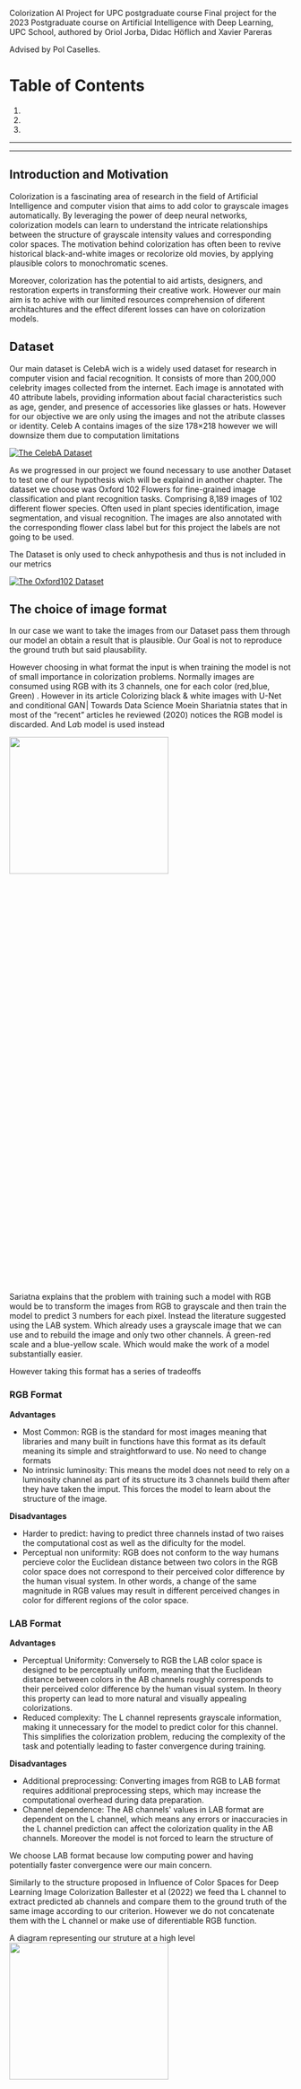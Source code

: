 Colorization AI Project for UPC postgraduate course 
Final project for the 2023 Postgraduate course on Artificial Intelligence with Deep Learning, UPC School, authored by Oriol Jorba, Didac Höflich and Xavier Pareras

Advised by Pol Caselles.

# Table of Contents

1. 
1. 
1. 

---
---
## Introduction and Motivation

Colorization is a fascinating area of research in the field of Artificial Intelligence and computer vision that aims to add color to grayscale images automatically. 
By leveraging the power of deep neural networks, colorization models can learn to understand the intricate relationships between the structure of grayscale intensity values and corresponding color spaces. 
The motivation behind colorization has often been to revive historical black-and-white images or recolorize old movies, by applying plausible colors to monochromatic scenes. 

Moreover, colorization has the potential to aid artists, designers, and restoration experts in transforming their creative work. However our main aim is to achive with our limited resources comprehension of diferent architachtures and the effect diferent losses can have on colorization models. 

## Dataset

Our main dataset is CelebA wich is a widely used dataset for research in computer vision and facial recognition. It consists of more than 200,000 celebrity images collected from the internet.
Each image is annotated with 40 attribute labels, providing information about facial characteristics such as age, gender, and presence of accessories like glasses or hats. However for our objective we are only using the images and not the atribute classes or identity.
Celeb A contains images of the size 178×218 however we will downsize them due to computation limitations

[![The CelebA Dataset](./celeb_a.png)](http://mmlab.ie.cuhk.edu.hk/projects/CelebA.html)

As we progressed in our project we found necessary to use another Dataset to test one of our hypothesis wich will be explaind in another chapter.
The dataset we choose was Oxford 102 Flowers for fine-grained image classification and plant recognition tasks. Comprising 8,189 images of 102 different flower species. Often used in plant species identification, image segmentation, and visual recognition.
The images are also annotated with the corresponding flower class label but for this project the labels are not going to be used. 

The Dataset is only used to check anhypothesis and thus is not included in our metrics

[![The Oxford102 Dataset](./OX102.jpg)](https://www.robots.ox.ac.uk/~vgg/data/flowers/102/)


## The choice of image format

In our case we want to take the images from our Dataset pass them through our model an obtain a result that is plausible. Our Goal is not to reproduce the ground truth but said plausability. 

However choosing in what format the input is when training the model is not of small importance in colorization problems. Normally images are consumed using RGB with its 3 channels, one for each color (red,blue, Green) . However in its article Colorizing black & white images with U-Net and conditional GAN | Towards Data Science Moein Shariatnia states that in most of the “recent” articles he reviewed (2020) notices the RGB model is discarded. 
And L*a*b model is used instead

<img src="./Formats.png"  width=75% height=25%>

Sariatna explains that the problem with training such a model with RGB would be to transform the images from RGB to grayscale and then train the model to predict 3 numbers for each pixel. Instead the literature suggested using the LAB  system. Which already uses a grayscale image that we can use and to rebuild the image and only two other channels. A green-red scale and a blue-yellow scale. Which would make the work of a model substantially easier. 

However taking this format has a series of tradeoffs

### **RGB Format**
  **Advantages**
  - Most Common: RGB is the standard for most images meaning that libraries and many built in functions have this format as its default meaning its simple and straightforward to use. No need to change formats
  - No intrinsic luminosity: This means the model does not need to rely on a luminosity channel as part of its structure its 3 channels build them after they have taken the imput. This forces the model to learn about the structure of the image. 

  **Disadvantages**
  - Harder to predict: having to predict three channels instad of two raises the computational cost as well as the dificulty for the model. 
  -  Perceptual non uniformity: RGB does not conform to the way humans percieve color the Euclidean distance between two colors in the RGB color space does not correspond to their perceived color difference by the human visual system. In other words, a change of the same magnitude in RGB values may result in different perceived changes in color for different regions of the color space.

### **LAB Format**
  **Advantages**
  - Perceptual Uniformity: Conversely to RGB the LAB color space is designed to be perceptually uniform, meaning that the Euclidean distance between colors in the AB channels roughly corresponds to their perceived color difference by the human visual system. In theory this property can lead to more natural and visually appealing colorizations.
  - Reduced complexity: The L channel represents grayscale information, making it unnecessary for the model to predict color for this channel. This simplifies the colorization problem, reducing the complexity of the task and potentially leading to faster convergence during training.

  **Disadvantages**
  - Additional preprocessing: Converting images from RGB to LAB format requires additional preprocessing steps, which may increase the computational overhead during data preparation.
  - Channel dependence: The AB channels' values in LAB format are dependent on the L channel, which means any errors or inaccuracies in the L channel prediction can affect the colorization quality in the AB channels. Moreover the model is not forced to learn the structure of 

We choose LAB format because low computing power and having potentially faster convergence were our main concern.

Similarly to the structure proposed in Influence of Color Spaces for Deep Learning Image Colorization Ballester et al (2022) we feed tha L channel to extract 
predicted ab channels and compare them to the ground truth of the same image according to our criterion. However we do not concatenate them with the L channel or make use of diferentiable RGB function. 

A diagram representing our struture at a high level
<img src="./regular.png"  width=75% height=25%>

## U-NET

As the porpouse of this project was to see the diferences that architechtures and losses have on our output we used a variety of models.


The architecture gets its name from its U-shaped structure, which consists of an encoding path (down-convolution path) and a decoding path (up-convolution path). Let's dive into the details of each part:

Encoding Path:

The encoding path takes the input image and gradually reduces its spatial dimensions while increasing the number of feature channels. It captures high-level abstract representations and context information. The main components of the encoding path are: Down-Convolution: Each down-convolution step consists of a convolutional layer, followed by an activation function such as LeakyReLU, and a normalization layer such as Batch Normalization. These operations help to extract features and introduce non-linearity in the network. Max Pooling: After each down-convolution step, a max pooling operation with a kernel size of 2x2 is performed to reduce the spatial dimensions of the feature maps.

Decoding Path:

The decoding path takes the feature maps from the encoding path and gradually upsamples them back to the original input size while reducing the number of channels. It helps to recover spatial details and refine the segmentation masks. The main components of the decoding path are: Up-Convolution: Each up-convolution step consists of an upsampling operation, often achieved through transposed convolution (also known as deconvolution). This operation increases the spatial dimensions while reducing the number of channels. Concatenation: At each up-convolution step, the feature maps from the corresponding down-convolution step in the encoding path are concatenated with the upsampled feature maps. This skip-connection helps to preserve fine-grained details from the encoding path. Convolution: After concatenation, a regular convolutional layer is applied to refine the combined feature maps. Dropout: In some variations of UNet, dropout layers are introduced to prevent overfitting during training.

Final Layers:

The final layers of the UNet architecture map the refined feature maps to the desired output. Typically, a 1x1 convolution is used to reduce the number of channels to the desired number of output classes (e.g., for semantic segmentation). The activation function used in the final layer depends on the specific task. For example, in binary segmentation, a sigmoid activation is often used, while for multi-class segmentation, a softmax activation is commonly employed. The UNet architecture is symmetric, with the number of channels gradually increasing and then decreasing in the encoding and decoding paths, respectively. This allows the model to capture both local and global information effectively. Additionally, the skip-connections between corresponding layers in the encoding and decoding paths help to bridge the gap between low-level and high-level features, enabling precise segmentation results.

Overall, the UNet architecture has been widely adopted and achieved excellent performance in various image segmentation tasks, making it a popular choice among researchers and practitioners.

<img src="./U-net.png"  width=75% height=25%>

The architecture is implemented using two main classes: UnetBlock and Unet.

The UnetBlock class represents a single block in the UNet architecture. Each block consists of a down-convolution path and an up-convolution path. The down-convolution path reduces the spatial dimensions of the input while increasing the number of channels, and the up-convolution path upsamples the feature maps back to the original size while decreasing the number of channels. Each block also performs normalization and activation operations.

The Unet class represents the entire UNet model. It takes a configuration dictionary as input, which specifies the number of input and output channels, the number of down-sampling steps (n_down), and the number of filters to use in each block (num_filters).

The Unet class initializes the model by creating the innermost block first, which only performs up-convolution. Then, for each down-sampling step (except the innermost and outermost blocks), it creates a new UnetBlock instance with dropout and sets it as the submodule of the previous block. This creates a hierarchical structure where each block's submodule is the previous block.

After the down-sampling steps, the model creates three additional blocks for up-convolution. The number of output filters for each up-convolution block is halved compared to the previous block.

Finally, the outermost block is created with the specified output channels and the submodule set as the entire UNet structure. This block represents the final output of the model.

The forward method of the Unet class passes the input through the entire UNet structure and returns the output

### The results of U-NET

It is important to consider that due to the nature of colorization problems raw validation or test metrics musn't be our guiding factor rather other metrics
**L2 Loss**
Introduction to L2 Distance:
The L2 distance, also known as the Euclidean distance or the Euclidean norm, is a measure of similarity or dissimilarity between two points in a multi-dimensional space. It is widely used in various fields, including machine learning, computer vision, and image processing. The L2 distance calculates the straight-line distance between two points by summing the squared differences of their corresponding coordinates and then taking the square root of the result.

<img src="./L2_Val.png"  width=50% height=25%>

Results from epoch 15(left) and epoch 30(right)

<img src="./L2_15.png"  width=45% height=25%> <img src="./L2_30.png"  width=45% height=25%>


**L1 Loss**

L1 loss, also known as the mean absolute error (MAE), is less sensitive to outliers compared to L2 loss. It calculates the absolute differences between predicted and ground truth colors, which reduces the influence of extreme values. This robustness can be beneficial in colorization tasks where a few deviating pixels should not significantly affect the overall result. Specially if the quality of images is low and they are not clean.

<img src="./L1_val.png"  width=50% height=25%>

Results from epoch 15(left) and epoch 30(right)

<img src="./L1_15.png"  width=45% height=25%> <img src="./L1_30.png"  width=45% height=25%>



**Smooth L1**

Huber loss, also known as the smooth L1 loss, is a loss function that combines the advantages of L1 and L2 losses. It provides a smooth transition between the two by using L2 loss for small errors and L1 loss for larger errors. The Huber loss function depends on a delta that establishes its sensitivity to large errors or outliers

<img src="./Huber_val.png"  width=50% height=25%>

Results from epoch 15(left) and epoch 30(right)

<img src="./Huber_15.png"  width=45% height=25%> <img src="./Huber_30.png"  width=45% height=25%>

As it can be apreciated from the loss and validation of these trials, in a few epochs the model starts to overfit, The model only needs about 10-15 epochs to achieve its maximum methemathical accuracy to the dataset. This is because of the nature of the losses used the "simplicity of the acrhitecture and possibly to the lack of variety in data

Disadvantages of our losses percieved during training

Disadvantages of our losses percieved during training

Lack of Perceptual Awareness: All three losses treat all color differences equally, regardless of their perceptual impact. In colorization tasks, humans tend to perceive certain color deviations more critically than others. For example, a slight shift in skin tone might be more noticeable than a similar shift in a less salient region. L2 loss does not explicitly consider such perceptual differences, which can lead to less visually appealing colorizations.
While this is in theory partly mitigated by our choice of encoding as Lab has perceptual uniformity with.

Limited Color Distribution: L2 loss focuses on minimizing the Euclidean distance between predicted and ground truth colors. However, this may result in over-smoothed colorizations that lack diversity and fail to capture the complexity of real-world color distributions. L2 loss alone may not effectively encourage the generation of rich and diverse color solutions.

Huber Loss: Dependance on hyperparameters, Huber loss depends on an hyperparameter delta that adjustes its sensitivity to outliers thus to make it worthwile trial and error or hyperparameter tunning would be necessary. This might be why perceptually Huber loss seems to be perhaps less realistic applying a simple sepia filter. 

As 


In practice, a combination of different loss functions and regularization techniques is often employed to address the limitations of individual loss functions. Hybrid loss functions that incorporate both L1 and L2 components, or perceptual loss functions based on pre-trained networks, can provide a good balance between preserving details, capturing perceptual differences, and encouraging smooth and visually coherent colorizations.

## Class imbalance in colorization | Testing an Hypothesis

Class imbalance is a known issue with data that can lead to models overpredicting a class due to being overrepresented in the dataset during training. 
It is normally thought as an issue that mainly concerns classification problems or other types of prediction involving classes. 
However it is also present in colorization and by our choice of Dataset we had inadvertently fallen in it. 
The problem being that our dataset CelebA has images with most of its pixels being celebrity faces. The colour tone of skin is usually uniform or very similar even when when seeing diferent skin colors. Even with darker skin specially because our choice to encode with Lab takesout of the account luminosity. 
This leads to algorithms that "lazily" tend to aply the mean distribution of the color instead 

to test this hypothesis we resolved to use a very diferent dataset to run some training epochs and see if that was the case. In this case we choose the Oxford 102 Flower dataset wich is expleined in the introduction. 

The reasoning behind was the diversity of chrominance and distance those colors have from the center of the continous ab distribution


<img src="./Forced_diversity.png"  width=50% height=25%>

After training with the Flowers we can easily see how the results are much more saturated and varied. By having a diferent color distribution simply averaging the pixels does not produce a good result forcing the model to learn the structure of the image and predict acording to it more often. 

<img src="./Flower_E.png"  width=45% height=25%> <img src="./Flower_L.png"  width=45% height=25%>

## Adding a Perceptual Loss
